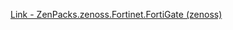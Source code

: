 [Link - ZenPacks.zenoss.Fortinet.FortiGate (zenoss)](https://github.com/zenoss/ZenPacks.zenoss.Fortinet.FortiGate)
